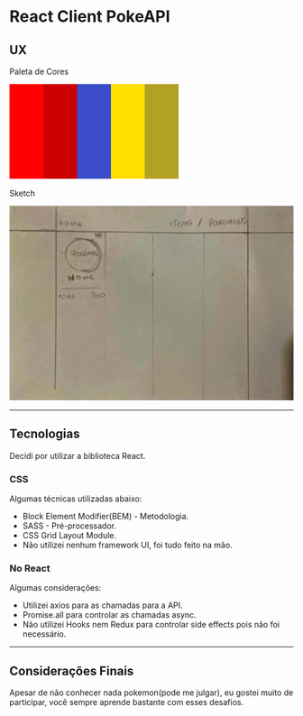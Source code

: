 # React Client PokeAPI

## UX

Paleta de Cores

![Cores](/src/assets/img/palette.png 'Cores')

Sketch

![Sketch](/src/assets/img/sketch.jpg 'Cores')

<hr>

## Tecnologias

Decidi por utilizar a biblioteca React.

### CSS

Algumas técnicas utilizadas abaixo:

- Block Element Modifier(BEM) - Metodologia.
- SASS - Pré-processador.
- CSS Grid Layout Module.
- Não utilizei nenhum framework UI, foi tudo feito na mão.

### No React

Algumas considerações:

- Utilizei axios para as chamadas para a API.
- Promise.all para controlar as chamadas async.
- Não utilizei Hooks nem Redux para controlar side effects pois não foi necessário.

<hr>

## Considerações Finais

Apesar de não conhecer nada pokemon(pode me julgar), eu gostei muito de participar, você sempre aprende bastante com esses desafios.
